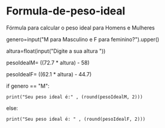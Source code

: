 # Formula-de-peso-ideal
Fórmula para calcular o peso ideal para Homens e Mulheres

genero=input("M para Masculino e F para feminino?").upper()

altura=float(input("Digite a sua altura "))

pesoIdealM= ((72.7 * altura) - 58)

pesoIdealF= ((62.1 * altura) - 44.7)

if genero == "M":

    print("Seu peso ideal é:" , (round(pesoIdealM, 2)))

else:

    print("Seu peso ideal é: " , (round(pesoIdealF, 2)))
